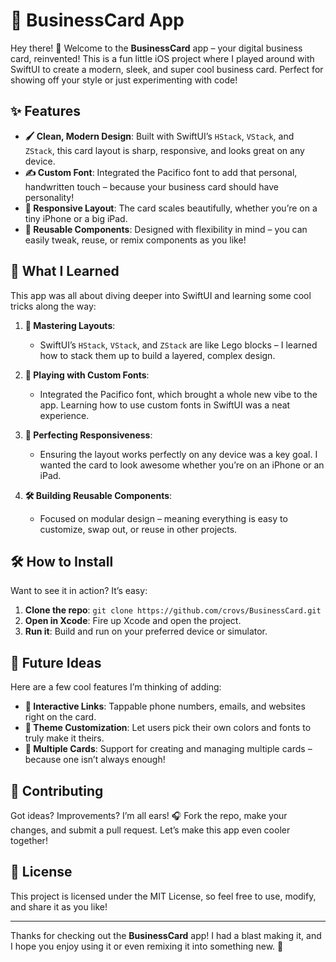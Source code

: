 # 🎨 BusinessCard App

Hey there! 👋 Welcome to the **BusinessCard** app – your digital business card, reinvented! This is a fun little iOS project where I played around with SwiftUI to create a modern, sleek, and super cool business card. Perfect for showing off your style or just experimenting with code!

## ✨ Features

- **🖌 Clean, Modern Design**: Built with SwiftUI’s `HStack`, `VStack`, and `ZStack`, this card layout is sharp, responsive, and looks great on any device.
- **✍️ Custom Font**: Integrated the Pacifico font to add that personal, handwritten touch – because your business card should have personality!
- **📱 Responsive Layout**: The card scales beautifully, whether you’re on a tiny iPhone or a big iPad.
- **🔄 Reusable Components**: Designed with flexibility in mind – you can easily tweak, reuse, or remix components as you like!

## 🚀 What I Learned

This app was all about diving deeper into SwiftUI and learning some cool tricks along the way:

1. **🧩 Mastering Layouts**:
   - SwiftUI’s `HStack`, `VStack`, and `ZStack` are like Lego blocks – I learned how to stack them up to build a layered, complex design.

2. **🎨 Playing with Custom Fonts**:
   - Integrated the Pacifico font, which brought a whole new vibe to the app. Learning how to use custom fonts in SwiftUI was a neat experience.

3. **📐 Perfecting Responsiveness**:
   - Ensuring the layout works perfectly on any device was a key goal. I wanted the card to look awesome whether you’re on an iPhone or an iPad.

4. **🛠 Building Reusable Components**:
   - Focused on modular design – meaning everything is easy to customize, swap out, or reuse in other projects.

## 🛠 How to Install

Want to see it in action? It’s easy:

1. **Clone the repo**: `git clone https://github.com/crovs/BusinessCard.git`
2. **Open in Xcode**: Fire up Xcode and open the project.
3. **Run it**: Build and run on your preferred device or simulator.

## 🔮 Future Ideas

Here are a few cool features I’m thinking of adding:

- **🔗 Interactive Links**: Tappable phone numbers, emails, and websites right on the card.
- **🎨 Theme Customization**: Let users pick their own colors and fonts to truly make it theirs.
- **📇 Multiple Cards**: Support for creating and managing multiple cards – because one isn’t always enough!

## 🤝 Contributing

Got ideas? Improvements? I’m all ears! 🎧 Fork the repo, make your changes, and submit a pull request. Let’s make this app even cooler together!

## 📜 License

This project is licensed under the MIT License, so feel free to use, modify, and share it as you like!

---

Thanks for checking out the **BusinessCard** app! I had a blast making it, and I hope you enjoy using it or even remixing it into something new. 🎉
